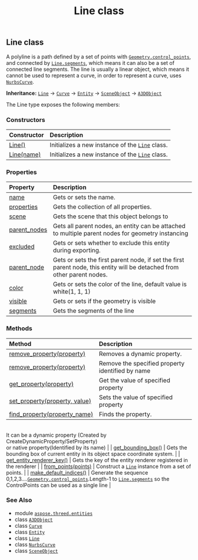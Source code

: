 ﻿---
title: Line class
second_title: Aspose.3D for Python via .NET API References
description: 
type: docs
weight: 160
url: /python-net/aspose.threed.entities/line/
is_root: false
---

## Line class

A polyline is a path defined by a set of points with [`Geometry.control_points`](/3d/python-net/aspose.threed.entities/geometry#control_points), and connected by [`Line.segments`](/3d/python-net/aspose.threed.entities/line#segments),
which means it can also be a set of connected line segments.
The line is usually a linear object, which means it cannot be used to represent a curve, in order to represent a curve, uses [`NurbsCurve`](/3d/python-net/aspose.threed.entities/nurbscurve).



**Inheritance:** [`Line`](/3d/python-net/aspose.threed.entities/line) → 
[`Curve`](/3d/python-net/aspose.threed.entities/curve) → 
[`Entity`](/3d/python-net/aspose.threed/entity) → 
[`SceneObject`](/3d/python-net/aspose.threed/sceneobject) → 
[`A3DObject`](/3d/python-net/aspose.threed/a3dobject)



The Line type exposes the following members:

### Constructors
| Constructor | Description |
| :- | :- |
| [Line()](/3d/python-net/aspose.threed.entities/line/__init__/#) | Initializes a new instance of the [`Line`](/3d/python-net/aspose.threed.entities/line) class. |
| [Line(name)](/3d/python-net/aspose.threed.entities/line/__init__/#str) | Initializes a new instance of the [`Line`](/3d/python-net/aspose.threed.entities/line) class. |


### Properties
| Property | Description |
| :- | :- |
| [name](/3d/python-net/aspose.threed.entities/line/name) | Gets or sets the name. |
| [properties](/3d/python-net/aspose.threed.entities/line/properties) | Gets the collection of all properties. |
| [scene](/3d/python-net/aspose.threed.entities/line/scene) | Gets the scene that this object belongs to |
| [parent_nodes](/3d/python-net/aspose.threed.entities/line/parent_nodes) | Gets all parent nodes, an entity can be attached to multiple parent nodes for geometry instancing |
| [excluded](/3d/python-net/aspose.threed.entities/line/excluded) | Gets or sets whether to exclude this entity during exporting. |
| [parent_node](/3d/python-net/aspose.threed.entities/line/parent_node) | Gets or sets the first parent node, if set the first parent node, this entity will be detached from other parent nodes. |
| [color](/3d/python-net/aspose.threed.entities/line/color) | Gets or sets the color of the line, default value is white(1, 1, 1) |
| [visible](/3d/python-net/aspose.threed.entities/line/visible) | Gets or sets if the geometry is visible |
| [segments](/3d/python-net/aspose.threed.entities/line/segments) | Gets the segments of the line |


### Methods
| Method | Description |
| :- | :- |
| [remove_property(property)](/3d/python-net/aspose.threed.entities/line/remove_property/#Property) | Removes a dynamic property. |
| [remove_property(property)](/3d/python-net/aspose.threed.entities/line/remove_property/#str) | Remove the specified property identified by name |
| [get_property(property)](/3d/python-net/aspose.threed.entities/line/get_property/#str) | Get the value of specified property |
| [set_property(property, value)](/3d/python-net/aspose.threed.entities/line/set_property/#str-any) | Sets the value of specified property |
| [find_property(property_name)](/3d/python-net/aspose.threed.entities/line/find_property/#str) | Finds the property.<br/>It can be a dynamic property (Created by CreateDynamicProperty/SetProperty) <br/>or native property(Identified by its name) |
| [get_bounding_box()](/3d/python-net/aspose.threed.entities/line/get_bounding_box/#) | Gets the bounding box of current entity in its object space coordinate system. |
| [get_entity_renderer_key()](/3d/python-net/aspose.threed.entities/line/get_entity_renderer_key/#) | Gets the key of the entity renderer registered in the renderer |
| [from_points(points)](/3d/python-net/aspose.threed.entities/line/from_points/#list) | Construct a [`Line`](/3d/python-net/aspose.threed.entities/line) instance from a set of points. |
| [make_default_indices()](/3d/python-net/aspose.threed.entities/line/make_default_indices/#) | Generate the sequence 0,1,2,3....[`Geometry.control_points`](/3d/python-net/aspose.threed.entities/geometry#control_points).Length-1 to [`Line.segments`](/3d/python-net/aspose.threed.entities/line#segments) so the ControlPoints can be used as a single line |



### See Also
* module [`aspose.threed.entities`](..)
* class [`A3DObject`](/3d/python-net/aspose.threed/a3dobject)
* class [`Curve`](/3d/python-net/aspose.threed.entities/curve)
* class [`Entity`](/3d/python-net/aspose.threed/entity)
* class [`Line`](/3d/python-net/aspose.threed.entities/line)
* class [`NurbsCurve`](/3d/python-net/aspose.threed.entities/nurbscurve)
* class [`SceneObject`](/3d/python-net/aspose.threed/sceneobject)
